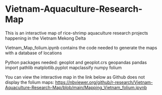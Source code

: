 # Vietnam-Aquaculture-Research-Map
This is an interactive map of rice-shrimp aquaculture research projects happening in the Vietnam Mekong Delta

Vietnam_Map_folium.ipynb contains the code needed to generate the maps with a database of locations

Python packages needed:
geoplot and geoplot.crs
geopandas
pandas
import pathlib
matplotlib.pyplot
mapclassify
numpy
folium

You can view the interactive map in the link below as Github does not display the folium maps: https://nbviewer.org/github/r-research/Vietnam-Aquaculture-Research-Map/blob/main/Mapping_Vietnam_folium.ipynb
